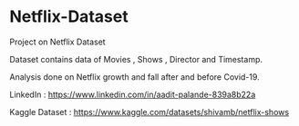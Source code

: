 # Netflix-Dataset

Project on Netflix Dataset

Dataset contains data of Movies , Shows , Director and Timestamp.


Analysis done on Netflix growth and fall after and before Covid-19.


LinkedIn : https://www.linkedin.com/in/aadit-palande-839a8b22a


Kaggle Dataset : https://www.kaggle.com/datasets/shivamb/netflix-shows
